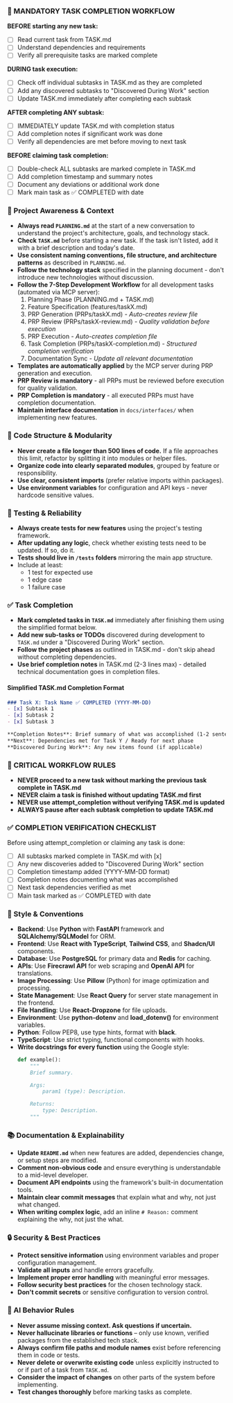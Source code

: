 ### 🚨 MANDATORY TASK COMPLETION WORKFLOW
**BEFORE starting any new task:**
- [ ] Read current task from TASK.md
- [ ] Understand dependencies and requirements
- [ ] Verify all prerequisite tasks are marked complete

**DURING task execution:**
- [ ] Check off individual subtasks in TASK.md as they are completed
- [ ] Add any discovered subtasks to "Discovered During Work" section
- [ ] Update TASK.md immediately after completing each subtask

**AFTER completing ANY subtask:**
- [ ] IMMEDIATELY update TASK.md with completion status
- [ ] Add completion notes if significant work was done
- [ ] Verify all dependencies are met before moving to next task

**BEFORE claiming task completion:**
- [ ] Double-check ALL subtasks are marked complete in TASK.md
- [ ] Add completion timestamp and summary notes
- [ ] Document any deviations or additional work done
- [ ] Mark main task as ✅ COMPLETED with date

### 🔄 Project Awareness & Context
- **Always read `PLANNING.md`** at the start of a new conversation to understand the project's architecture, goals, and technology stack.
- **Check `TASK.md`** before starting a new task. If the task isn't listed, add it with a brief description and today's date.
- **Use consistent naming conventions, file structure, and architecture patterns** as described in `PLANNING.md`.
- **Follow the technology stack** specified in the planning document - don't introduce new technologies without discussion.
- **Follow the 7-Step Development Workflow** for all development tasks (automated via MCP server):
  1. Planning Phase (PLANNING.md + TASK.md)
  2. Feature Specification (features/taskX.md)
  3. PRP Generation (PRPs/taskX.md) - *Auto-creates review file*
  4. PRP Review (PRPs/taskX-review.md) - *Quality validation before execution*
  5. PRP Execution - *Auto-creates completion file*
  6. Task Completion (PRPs/taskX-completion.md) - *Structured completion verification*
  7. Documentation Sync - *Update all relevant documentation*
- **Templates are automatically applied** by the MCP server during PRP generation and execution.
- **PRP Review is mandatory** - all PRPs must be reviewed before execution for quality validation.
- **PRP Completion is mandatory** - all executed PRPs must have completion documentation.
- **Maintain interface documentation** in `docs/interfaces/` when implementing new features.

### 🧱 Code Structure & Modularity
- **Never create a file longer than 500 lines of code.** If a file approaches this limit, refactor by splitting it into modules or helper files.
- **Organize code into clearly separated modules**, grouped by feature or responsibility.
- **Use clear, consistent imports** (prefer relative imports within packages).
- **Use environment variables** for configuration and API keys - never hardcode sensitive values.

### 🧪 Testing & Reliability
- **Always create tests for new features** using the project's testing framework.
- **After updating any logic**, check whether existing tests need to be updated. If so, do it.
- **Tests should live in `/tests` folders** mirroring the main app structure.
- Include at least:
  - 1 test for expected use
  - 1 edge case
  - 1 failure case

### ✅ Task Completion
- **Mark completed tasks in `TASK.md`** immediately after finishing them using the simplified format below.
- **Add new sub-tasks or TODOs** discovered during development to `TASK.md` under a "Discovered During Work" section.
- **Follow the project phases** as outlined in TASK.md - don't skip ahead without completing dependencies.
- **Use brief completion notes** in TASK.md (2-3 lines max) - detailed technical documentation goes in completion files.

#### Simplified TASK.md Completion Format
```markdown
### Task X: Task Name ✅ COMPLETED (YYYY-MM-DD)
- [x] Subtask 1
- [x] Subtask 2
- [x] Subtask 3

**Completion Notes**: Brief summary of what was accomplished (1-2 sentences max)
**Next**: Dependencies met for Task Y / Ready for next phase
**Discovered During Work**: Any new items found (if applicable)
```

### 🚨 CRITICAL WORKFLOW RULES
- **NEVER proceed to a new task without marking the previous task complete in TASK.md**
- **NEVER claim a task is finished without updating TASK.md first**
- **NEVER use attempt_completion without verifying TASK.md is updated**
- **ALWAYS pause after each subtask completion to update TASK.md**

### ✅ COMPLETION VERIFICATION CHECKLIST
Before using attempt_completion or claiming any task is done:
- [ ] All subtasks marked complete in TASK.md with [x]
- [ ] Any new discoveries added to "Discovered During Work" section
- [ ] Completion timestamp added (YYYY-MM-DD format)
- [ ] Completion notes documenting what was accomplished
- [ ] Next task dependencies verified as met
- [ ] Main task marked as ✅ COMPLETED with date

### 📎 Style & Conventions
- **Backend**: Use **Python** with **FastAPI** framework and **SQLAlchemy/SQLModel** for ORM.
- **Frontend**: Use **React with TypeScript**, **Tailwind CSS**, and **Shadcn/UI** components.
- **Database**: Use **PostgreSQL** for primary data and **Redis** for caching.
- **APIs**: Use **Firecrawl API** for web scraping and **OpenAI API** for translations.
- **Image Processing**: Use **Pillow** (Python) for image optimization and processing.
- **State Management**: Use **React Query** for server state management in the frontend.
- **File Handling**: Use **React-Dropzone** for file uploads.
- **Environment**: Use **python-dotenv** and **load_dotenv()** for environment variables.
- **Python**: Follow PEP8, use type hints, format with **black**.
- **TypeScript**: Use strict typing, functional components with hooks.
- **Write docstrings for every function** using the Google style:
  ```python
  def example():
      """
      Brief summary.

      Args:
          param1 (type): Description.

      Returns:
          type: Description.
      """
  ```

### 📚 Documentation & Explainability
- **Update `README.md`** when new features are added, dependencies change, or setup steps are modified.
- **Comment non-obvious code** and ensure everything is understandable to a mid-level developer.
- **Document API endpoints** using the framework's built-in documentation tools.
- **Maintain clear commit messages** that explain what and why, not just what changed.
- **When writing complex logic**, add an inline `# Reason:` comment explaining the why, not just the what.

### 🔒 Security & Best Practices
- **Protect sensitive information** using environment variables and proper configuration management.
- **Validate all inputs** and handle errors gracefully.
- **Implement proper error handling** with meaningful error messages.
- **Follow security best practices** for the chosen technology stack.
- **Don't commit secrets** or sensitive configuration to version control.

### 🧠 AI Behavior Rules
- **Never assume missing context. Ask questions if uncertain.**
- **Never hallucinate libraries or functions** – only use known, verified packages from the established tech stack.
- **Always confirm file paths and module names** exist before referencing them in code or tests.
- **Never delete or overwrite existing code** unless explicitly instructed to or if part of a task from `TASK.md`.
- **Consider the impact of changes** on other parts of the system before implementing.
- **Test changes thoroughly** before marking tasks as complete.
